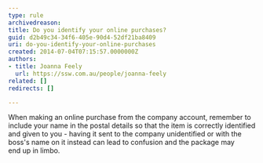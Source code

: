 ```yaml
---
type: rule
archivedreason: 
title: Do you identify your online purchases?
guid: d2b49c34-34f6-405e-90d4-52df21ba8409
uri: do-you-identify-your-online-purchases
created: 2014-07-04T07:15:57.0000000Z
authors:
- title: Joanna Feely
  url: https://ssw.com.au/people/joanna-feely
related: []
redirects: []

---
```



When making an online purchase from the&#160;company account,&#160;remember to include your name in the postal details so that the item is correctly identified and given to you - having it sent to the company unidentified or with the boss's name on it instead&#160;can lead to confusion and the package may end&#160;up in limbo.&#160;
<br><excerpt class='endintro'></excerpt><br>



